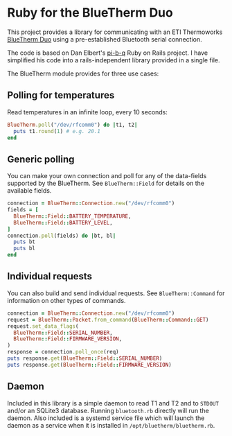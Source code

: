 # Ruby for the BlueTherm Duo

This project provides a library for communicating with an ETI Thermoworks
[BlueTherm  Duo](http://thermometer.co.uk/bluetooth-temperature-probes/1002-bluetooth-thermometer-bluetherm-duo.html)
using a pre-established Bluetooth serial connection.

The code is based on Dan Elbert's
[pi-b-q](https://github.com/DanElbert/pi-b-q/tree/master)
Ruby on Rails project.  I have simplified his code into a rails-independent library provided in a single file.

The BlueTherm module provides for three use cases:

## Polling for temperatures

Read temperatures in an infinite loop, every 10 seconds:

```ruby
BlueTherm.poll("/dev/rfcomm0") do |t1, t2|
  puts t1.round(1) # e.g. 20.1
end
```


## Generic polling 

You can make your own connection and poll for any of the data-fields supported
by the BlueTherm.  See `BlueTherm::Field` for details on the available fields.

```ruby
connection = BlueTherm::Connection.new("/dev/rfcomm0")
fields = [
  BlueTherm::Field::BATTERY_TEMPERATURE,
  BlueTherm::Field::BATTERY_LEVEL,
]
connection.poll(fields) do |bt, bl|
  puts bt
  puts bl
end
```


## Individual requests

You can also build and send individual requests.  See `BlueTherm::Command` for
information on other types of commands.

```ruby
connection = BlueTherm::Connection.new("/dev/rfcomm0")
request = BlueTherm::Packet.from_command(BlueTherm::Command::GET)
request.set_data_flags(
  BlueTherm::Field::SERIAL_NUMBER,
  BlueTherm::Field::FIRMWARE_VERSION,
)
response = connection.poll_once(req)
puts response.get(BlueTherm::Field::SERIAL_NUMBER)
puts response.get(BlueTherm::Field::FIRMWARE_VERSION)
```

## Daemon

Included in this library is a simple daemon to read T1 and T2 and to `STDOUT`
and/or an SQLite3 database.  Running `bluetooth.rb` directly will run the daemon.
Also included is a systemd service file which will launch the daemon as a
service when it is installed in `/opt/bluetherm/bluetherm.rb`.
